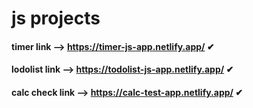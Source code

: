 # js projects

#### timer link --> https://timer-js-app.netlify.app/ ✔

#### lodolist link --> https://todolist-js-app.netlify.app/ ✔

#### calc check link --> https://calc-test-app.netlify.app/ ✔
